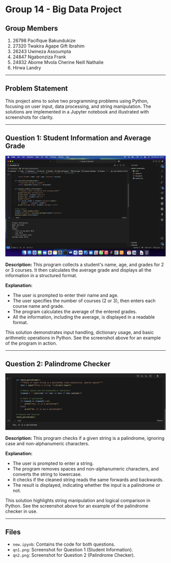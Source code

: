 # Group 14 - Big Data Project

## Group Members
1. 26798 Pacifique Bakundukize 
2. 27320 Twakira Agape Gift Ibrahim
3. 26243 Uwineza Assoumpta
4. 24847 Ngabonziza Frank
5. 24832 Abome Mvola Cherine Neill Nathalie
6. Hirwa Landry

---

## Problem Statement
This project aims to solve two programming problems using Python, focusing on user input, data processing, and string manipulation. The solutions are implemented in a Jupyter notebook and illustrated with screenshots for clarity.

---

## Question 1: Student Information and Average Grade

![Question 1 Screenshot](qn1.png)

**Description:**
This program collects a student's name, age, and grades for 2 or 3 courses. It then calculates the average grade and displays all the information in a structured format.

**Explanation:**
- The user is prompted to enter their name and age.
- The user specifies the number of courses (2 or 3), then enters each course name and grade.
- The program calculates the average of the entered grades.
- All the information, including the average, is displayed in a readable format.

This solution demonstrates input handling, dictionary usage, and basic arithmetic operations in Python. See the screenshot above for an example of the program in action.

---

## Question 2: Palindrome Checker

![Question 2 Screenshot](qn2.png)

**Description:**
This program checks if a given string is a palindrome, ignoring case and non-alphanumeric characters.

**Explanation:**
- The user is prompted to enter a string.
- The program removes spaces and non-alphanumeric characters, and converts the string to lowercase.
- It checks if the cleaned string reads the same forwards and backwards.
- The result is displayed, indicating whether the input is a palindrome or not.

This solution highlights string manipulation and logical comparison in Python. See the screenshot above for an example of the palindrome checker in use.

---

## Files
- `new.ipynb`: Contains the code for both questions.
- `qn1.png`: Screenshot for Question 1 (Student Information).
- `qn2.png`: Screenshot for Question 2 (Palindrome Checker).
